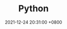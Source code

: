 ---
layout: post
title:  Python
date:   2021-12-24 20:31:00 +0800
categories: python doc
has_children: true
nav_order: 1
---